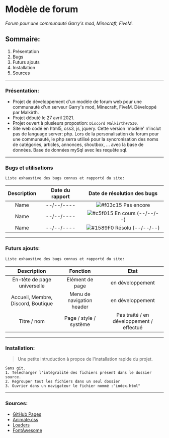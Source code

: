 # Modèle de forum
*Forum pour une communauté Garry's mod, Minecraft, FiveM.*

## Sommaire:
1. Présentation
3. Bugs
4. Futurs ajouts
5. Installation
6. Sources

***
### Présentation:

* Projet de développement d'un modèle de forum web pour une communauté d'un serveur Garry's mod, Minecraft, FiveM. Développé par Malkirth. 
* Projet débuté le 27 avril 2021.
* Projet ouvert à plusieurs propostion: `Discord Malkirth#7530`.
* Site web codé en html5, css3, js, jquery. Cette version 'modèle' n'inclut pas de language server: php. Lors de la personalisation du forum pour une communauté, le php serra utilisé pour la syncronisation des noms de catégories, articles, annonces, shoutbox, ... avec la base de données. Base de données mySql avec les requête sql.

***
### Bugs et utilisations

`Liste exhaustive des bugs connus et rapporté du site:`

| Description | Date du rapport | Date de résolution des bugs |
|:--------------:|:-------------:|:--------------:|
| Name | --/--/---- | ![#f03c15](https://via.placeholder.com/15/f03c15/000000?text=+) Pas encore |
| Name | --/--/---- | ![#c5f015](https://via.placeholder.com/15/c5f015/000000?text=+) En cours (--/--/--)|
| Name | --/--/---- | ![#1589F0](https://via.placeholder.com/15/1589F0/000000?text=+) Résolu (--/--/--)|

***
### Futurs ajouts:

`Liste exhaustive des bugs connus et rapporté du site:`

| Description | Fonction | Etat |
|:--------------:|:-------------:|:--------------:|
| En-tête de page universelle | Elément de page | en développement |
| Accueil, Membre, Discord, Boutique | Menu de navigation header | en développement |
| Titre / nom | Page / style / système | Pas traité / en développement / effectué |

***
### Installation:
> Une petite intruduction à propos de l'installation rapide du projet.
```
Sans git.
1. Telecharger l'intégralité des fichiers présent dans le dossier source.
2. Regrouper tout les fichiers dans un seul dossier
3. Ouvrier dans un navigateur le fichier nommé :"index.html"
```

***
### Sources:

* [GitHub Pages](https://pages.github.com)
* [Animate.css](https://daneden.github.io/animate.css)
* [Loaders](https://connoratherton.com/loaders)
* [FontAwesome](https://fontawesome.com/)
